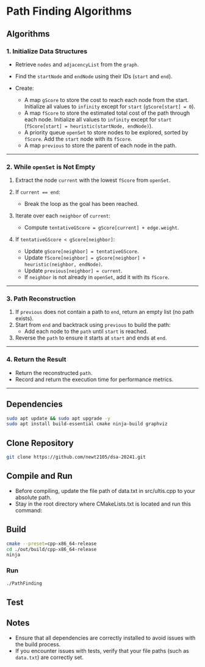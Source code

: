 # Path Finding Algorithms

## Algorithms

### 1. Initialize Data Structures

- Retrieve `nodes` and `adjacencyList` from the `graph`.
- Find the `startNode` and `endNode` using their IDs (`start` and `end`).

- Create:
  - A map `gScore` to store the cost to reach each node from the start. Initialize all values to `infinity` except for `start` (`gScore[start] = 0`).
  - A map `fScore` to store the estimated total cost of the path through each node. Initialize all values to `infinity` except for `start` (`fScore[start] = heuristic(startNode, endNode)`).
  - A priority queue `openSet` to store nodes to be explored, sorted by `fScore`. Add the `start` node with its `fScore`.
  - A map `previous` to store the parent of each node in the path.

---

### 2. While `openSet` is Not Empty

1. Extract the node `current` with the lowest `fScore` from `openSet`.

2. If `current == end`:
   - Break the loop as the goal has been reached.

3. Iterate over each `neighbor` of `current`:
   - Compute `tentativeGScore = gScore[current] + edge.weight`.

4. If `tentativeGScore < gScore[neighbor]`:
   - Update `gScore[neighbor] = tentativeGScore`.
   - Update `fScore[neighbor] = gScore[neighbor] + heuristic(neighbor, endNode)`.
   - Update `previous[neighbor] = current`.
   - If `neighbor` is not already in `openSet`, add it with its `fScore`.

---

### 3. Path Reconstruction

1. If `previous` does not contain a path to `end`, return an empty list (no path exists).
2. Start from `end` and backtrack using `previous` to build the path:
   - Add each node to the `path` until `start` is reached.
3. Reverse the `path` to ensure it starts at `start` and ends at `end`.

---

### 4. Return the Result

- Return the reconstructed `path`.
- Record and return the execution time for performance metrics.

---

## Dependencies

```bash
sudo apt update && sudo apt upgrade -y
sudo apt install build-essential cmake ninja-build graphviz


```

## Clone Repository

```bash
git clone https://github.com/newt2105/dsa-20241.git
```

## Compile and Run

- Before compiling, update the file path of data.txt in src/ultis.cpp to your absolute path.
- Stay in the root directory where CMakeLists.txt is located and run this command:

## Build

```bash
cmake --preset=cpp-x86_64-release
cd ./out/build/cpp-x86_64-release
ninja
```

### Run

```bash
./PathFinding
```

## Test

## Notes

- Ensure that all dependencies are correctly installed to avoid issues with the build process.
- If you encounter issues with tests, verify that your file paths (such as `data.txt`) are correctly set.
